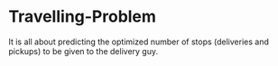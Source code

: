 # Travelling-Problem

It is all about predicting the optimized number of stops (deliveries and pickups) to be given to the delivery guy. 
